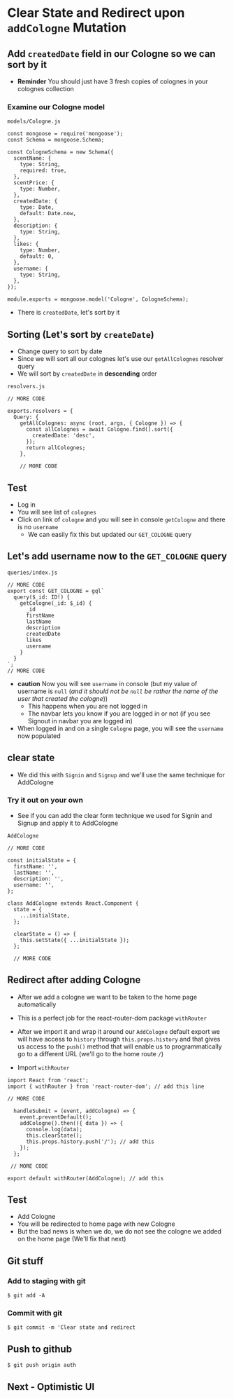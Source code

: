 # Clear State and Redirect upon `addCologne` Mutation
## Add `createdDate` field in our Cologne so we can sort by it
* **Reminder** You should just have 3 fresh copies of colognes in your colognes collection

### Examine our Cologne model

`models/Cologne.js`

```
const mongoose = require('mongoose');
const Schema = mongoose.Schema;

const CologneSchema = new Schema({
  scentName: {
    type: String,
    required: true,
  },
  scentPrice: {
    type: Number,
  },
  createdDate: {
    type: Date,
    default: Date.now,
  },
  description: {
    type: String,
  },
  likes: {
    type: Number,
    default: 0,
  },
  username: {
    type: String,
  },
});

module.exports = mongoose.model('Cologne', CologneSchema);
```

* There is `createdDate`, let's sort by it

## Sorting (Let's sort by `createDate`)
* Change query to sort by date
* Since we will sort all our colognes let's use our `getAllColognes` resolver query
* We will sort by `createdDate` in **descending** order

`resolvers.js`

```
// MORE CODE

exports.resolvers = {
  Query: {
    getAllColognes: async (root, args, { Cologne }) => {
      const allColognes = await Cologne.find().sort({
        createdDate: 'desc',
      });
      return allColognes;
    },

    // MORE CODE
```

## Test
* Log in
* You will see list of `colognes`
* Click on link of `cologne` and you will see in console `getCologne` and there is no `username`
  - We can easily fix this but updated our `GET_COLOGNE` query

## Let's add username now to the `GET_COLOGNE` query

`queries/index.js`

```
// MORE CODE
export const GET_COLOGNE = gql`
  query($_id: ID!) {
    getCologne(_id: $_id) {
      _id
      firstName
      lastName
      description
      createdDate
      likes
      username
    }
  }
`;
// MORE CODE
```

* **caution** Now you will see `username` in console (but my value of username is `null` (_and it should not be `null` be rather the name of the user that created the cologne_))
    - This happens when you are not logged in
    - The navbar lets you know if you are logged in or not (if you see Signout in navbar you are logged in)
* When logged in and on a single `Cologne` page, you will see the `username` now populated

## clear state
* We did this with `Signin` and `Signup` and we'll use the same technique for AddCologne

### Try it out on your own
* See if you can add the clear form technique we used for Signin and Signup and apply it to AddCologne

`AddCologne`

```
// MORE CODE

const initialState = {
  firstName: '',
  lastName: '',
  description: '',
  username: '',
};

class AddCologne extends React.Component {
  state = {
    ...initialState,
  };

  clearState = () => {
    this.setState({ ...initialState });
  };

  // MORE CODE
```

## Redirect after adding Cologne
* After we add a cologne we want to be taken to the home page automatically
* This is a perfect job for the react-router-dom package `withRouter`
* After we import it and wrap it around our `AddCologne` default export we will have access to `history` through `this.props.history` and that gives us access to the `push()` method that will enable us to programmatically go to a different URL (we'll go to the home route `/`)

* Import `withRouter`

```
import React from 'react';
import { withRouter } from 'react-router-dom'; // add this line

// MORE CODE

  handleSubmit = (event, addCologne) => {
    event.preventDefault();
    addCologne().then(({ data }) => {
      console.log(data);
      this.clearState();
      this.props.history.push('/'); // add this
    });
  };

 // MORE CODE

export default withRouter(AddCologne); // add this
```

## Test
* Add Cologne
* You will be redirected to home page with new Cologne
* But the bad news is when we do, we do not see the cologne we added on the home page (We'll fix that next)

## Git stuff

### Add to staging with git
`$ git add -A`

### Commit with git
`$ git commit -m 'Clear state and redirect`

## Push to github
`$ git push origin auth`

## Next - Optimistic UI

